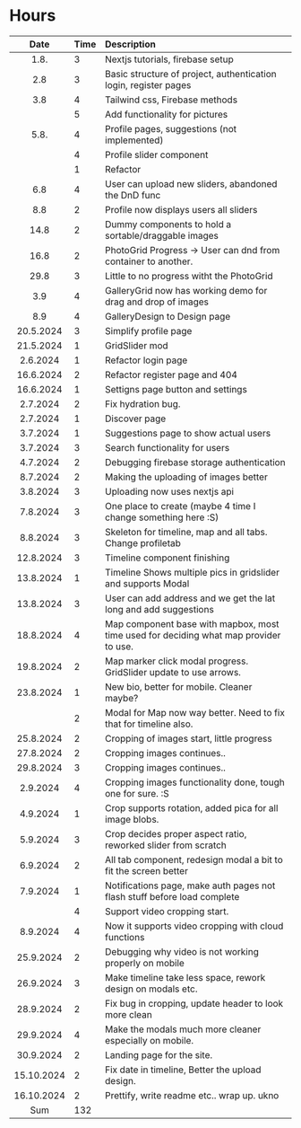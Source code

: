 # Hours

|    Date    | Time | Description                                                                           |
| :--------: | :--- | :------------------------------------------------------------------------------------ |
|    1.8.    | 3    | Nextjs tutorials, firebase setup                                                      |
|    2.8     | 3    | Basic structure of project, authentication login, register pages                      |
|    3.8     | 4    | Tailwind css, Firebase methods                                                        |
|            | 5    | Add functionality for pictures                                                        |
|    5.8.    | 4    | Profile pages, suggestions (not implemented)                                          |
|            | 4    | Profile slider component                                                              |
|            | 1    | Refactor                                                                              |
|    6.8     | 4    | User can upload new sliders, abandoned the DnD func                                   |
|    8.8     | 2    | Profile now displays users all sliders                                                |
|    14.8    | 2    | Dummy components to hold a sortable/draggable images                                  |
|    16.8    | 2    | PhotoGrid Progress -> User can dnd from container to another.                         |
|    29.8    | 3    | Little to no progress witht the PhotoGrid                                             |
|    3.9     | 4    | GalleryGrid now has working demo for drag and drop of images                          |
|    8.9     | 4    | GalleryDesign to Design page                                                          |
| 20.5.2024  | 3    | Simplify profile page                                                                 |
| 21.5.2024  | 1    | GridSlider mod                                                                        |
|  2.6.2024  | 1    | Refactor login page                                                                   |
| 16.6.2024  | 2    | Refactor register page and 404                                                        |
| 16.6.2024  | 1    | Settigns page button and settings                                                     |
|  2.7.2024  | 2    | Fix hydration bug.                                                                    |
|  2.7.2024  | 1    | Discover page                                                                         |
|  3.7.2024  | 1    | Suggestions page to show actual users                                                 |
|  3.7.2024  | 3    | Search functionality for users                                                        |
|  4.7.2024  | 2    | Debugging firebase storage authentication                                             |
|  8.7.2024  | 2    | Making the uploading of images better                                                 |
|  3.8.2024  | 3    | Uploading now uses nextjs api                                                         |
|  7.8.2024  | 3    | One place to create (maybe 4 time I change something here :S)                         |
|  8.8.2024  | 3    | Skeleton for timeline, map and all tabs. Change profiletab                            |
| 12.8.2024  | 3    | Timeline component finishing                                                          |
| 13.8.2024  | 1    | Timeline Shows multiple pics in gridslider and supports Modal                         |
| 13.8.2024  | 3    | User can add address and we get the lat long and add suggestions                      |
| 18.8.2024  | 4    | Map component base with mapbox, most time used for deciding what map provider to use. |
| 19.8.2024  | 2    | Map marker click modal progress. GridSlider update to use arrows.                     |
| 23.8.2024  | 1    | New bio, better for mobile. Cleaner maybe?                                            |
|            | 2    | Modal for Map now way better. Need to fix that for timeline also.                     |
| 25.8.2024  | 2    | Cropping of images start, little progress                                             |
| 27.8.2024  | 2    | Cropping images continues..                                                           |
| 29.8.2024  | 3    | Cropping images continues..                                                           |
|  2.9.2024  | 4    | Cropping images functionality done, tough one for sure. :S                            |
|  4.9.2024  | 1    | Crop supports rotation, added pica for all image blobs.                               |
|  5.9.2024  | 3    | Crop decides proper aspect ratio, reworked slider from scratch                        |
|  6.9.2024  | 2    | All tab component, redesign modal a bit to fit the screen better                      |
|  7.9.2024  | 1    | Notifications page, make auth pages not flash stuff before load complete              |
|            | 4    | Support video cropping start.                                                         |
|  8.9.2024  | 4    | Now it supports video cropping with cloud functions                                   |
| 25.9.2024  | 2    | Debugging why video is not working properly on mobile                                 |
| 26.9.2024  | 3    | Make timeline take less space, rework design on modals etc.                           |
| 28.9.2024  | 2    | Fix bug in cropping, update header to look more clean                                 |
| 29.9.2024  | 4    | Make the modals much more cleaner especially on mobile.                               |
| 30.9.2024  | 2    | Landing page for the site.                                                            |
| 15.10.2024 | 2    | Fix date in timeline, Better the upload design.                                       |
| 16.10.2024 | 2    | Prettify, write readme etc.. wrap up. ukno                                            |
| Sum        | 132  |                                                                                       | 
